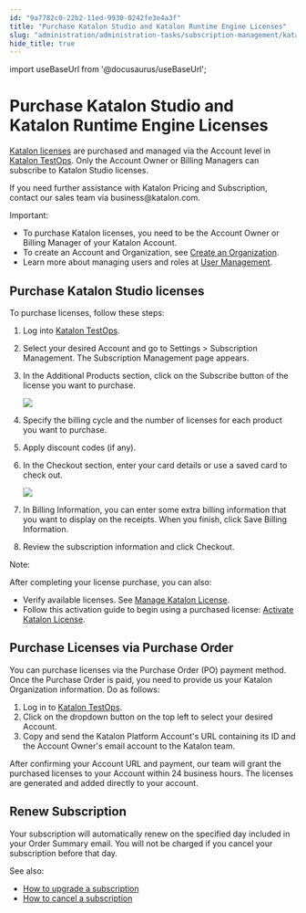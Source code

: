 ```yaml
---
id: "9a7782c0-22b2-11ed-9930-0242fe3e4a3f"
title: "Purchase Katalon Studio and Katalon Runtime Engine Licenses"
slug: "administration/administration-tasks/subscription-management/katalon-studio-enterprise-and-katalon-runtime-engine-license/purchase-katalon-studio-and-katalon-runtime-engine-licenses"
hide_title: true
---
```

import useBaseUrl from '@docusaurus/useBaseUrl';


# <a id="id" class="anchor_top_offset"/><a id="ariaid-title1" class="anchor_top_offset"/>Purchase <span xmlns="http://www.w3.org/1999/xhtml" className="ph">Katalon Studio</span>  and <span xmlns="http://www.w3.org/1999/xhtml" className="ph">Katalon Runtime Engine</span>   Licenses

<p xmlns="http://www.w3.org/1999/xhtml" className="p"><a className="xref" href="/docs/administration/katalon-studio-enterprise-and-katalon-runtime-engine-license/license-overview">Katalon     licenses</a> are purchased and managed via the Account level in <a className="xref j-external-link" href="https://testops.katalon.io/" target="_blank">Katalon TestOps</a>. Only the   Account Owner or Billing Managers can subscribe to <span className="ph">Katalon Studio</span>   licenses.</p> 
<p xmlns="http://www.w3.org/1999/xhtml" className="p">If you need further assistance with Katalon Pricing and   Subscription, contact our sales team via business@katalon.com.</p> 
<div xmlns="http://www.w3.org/1999/xhtml" className="note important note_important"><span className="note__title">Important:</span> 
  <ul className="ul"><li className="li">To purchase Katalon licenses, you need to be the Account Owner or
      Billing Manager of your Katalon Account.</li><li className="li">To create an Account and Organization, see <a className="xref" href="#">Create
        an Organization</a>.</li><li className="li">Learn more about managing users and roles at <a className="xref" href="/docs/administration/administration-tasks/user-management/manage-users">User
        Management</a>.</li></ul>
</div>

## <a id="id_2" class="anchor_top_offset"/>Purchase <span xmlns="http://www.w3.org/1999/xhtml" className="ph">Katalon Studio</span>  licenses

<p xmlns="http://www.w3.org/1999/xhtml" className="p">To purchase licenses, follow these steps:</p> 
<ol xmlns="http://www.w3.org/1999/xhtml" className="ol"><li className="li">Log into <a className="xref j-external-link" href="https://testops.katalon.io/" target="_blank">Katalon       TestOps</a>.</li><li className="li">     <p className="p">Select your desired Account and go to <span className="ph uicontrol">Settings</span> &gt; <span className="ph uicontrol">Subscription Management</span>. The       <span className="ph uicontrol">Subscription Management</span> page appears.</p>   </li><li className="li"><p className="p">In the <span className="ph uicontrol">Additional Products</span> section, click on the <span className="ph uicontrol">Subscribe</span> button of the license   you want to purchase.</p><p className="p"><img className="image" width={700} src={useBaseUrl("/a0510270-34d7-11ed-9930-0242fe3e4a3f.png")} /></p></li><li className="li">     <p className="p">Specify the billing cycle and the number of licenses for each       product you want to purchase.</p>   </li><li className="li">Apply discount codes (if any).</li><li className="li">     <p className="p">In the <span className="ph uicontrol">Checkout</span> section, enter your card       details or use a saved card to check out.</p>     <p className="p">       <img className="image" width={700} src={useBaseUrl("/4ec045b0-34d7-11ed-9930-0242fe3e4a3f.png")} /></p>   </li><li className="li">     <p className="p">In <span className="ph uicontrol">Billing Information</span>, you can enter some       extra billing information that you want to display on the receipts.       When you finish, click <span className="ph uicontrol">Save Billing         Information</span>.</p>   </li><li className="li">Review the subscription information and click <span className="ph uicontrol">Checkout</span>.</li></ol> 
<div xmlns="http://www.w3.org/1999/xhtml" className="note note note_note"><span className="note__title">Note:</span> 
  <p className="p">After completing your license purchase, you can also:</p>
  <ul className="ul"><li className="li">Verify available licenses. See <a className="xref" href="/docs/administration/administration-tasks/license-management/manage-katalon-licenses#id_1">Manage
        Katalon License</a>.</li><li className="li">Follow this activation guide to begin using a purchased
      license: <a className="xref" href="/docs/administration/katalon-studio-enterprise-and-katalon-runtime-engine-license/activate-katalon-license">Activate
        Katalon License</a>.</li></ul>
</div>

## <a id="id_3" class="anchor_top_offset"/>Purchase  Licenses via Purchase Order

<p xmlns="http://www.w3.org/1999/xhtml" className="p">You can purchase licenses via the Purchase Order (PO) payment method. Once the Purchase Order is paid, you need to provide us your Katalon Organization information. Do as follows:</p> 
<ol xmlns="http://www.w3.org/1999/xhtml" className="ol"><li className="li">Log in to <a className="xref j-external-link" href="https://testops.katalon.io/" target="_blank">Katalon       TestOps</a>.</li><li className="li">Click on the dropdown button on the top left to select your     desired Account.</li><li className="li">Copy and send the <span className="ph">Katalon Platform</span>  Account's URL containing its ID and the     Account Owner's email account to the Katalon team.</li></ol> 
<p xmlns="http://www.w3.org/1999/xhtml" className="p">After confirming your Account URL and payment, our team   will grant the purchased licenses to your Account within 24   business hours. The licenses are generated and added directly to   your account.</p> 

## <a id="id_4" class="anchor_top_offset"/>Renew Subscription

<p xmlns="http://www.w3.org/1999/xhtml" className="p">Your subscription will automatically renew on the specified day   included in your <span className="ph uicontrol">Order Summary</span> email. You will not   be charged if you cancel your subscription before that day.</p> 
<p xmlns="http://www.w3.org/1999/xhtml" className="p">See also:</p> 
<ul xmlns="http://www.w3.org/1999/xhtml" className="ul"><li className="li">     <a className="xref" href="/docs/administration/administration-tasks/subscription-management/katalon-studio-enterprise-and-katalon-runtime-engine-license/upgrade-billing-plan-of-licenses">How       to upgrade a subscription</a>   </li><li className="li">     <a className="xref" href="/docs/administration/administration-tasks/subscription-management/katalon-studio-enterprise-and-katalon-runtime-engine-license/cancel-license-renewal">How       to cancel a subscription</a>   </li></ul> 

